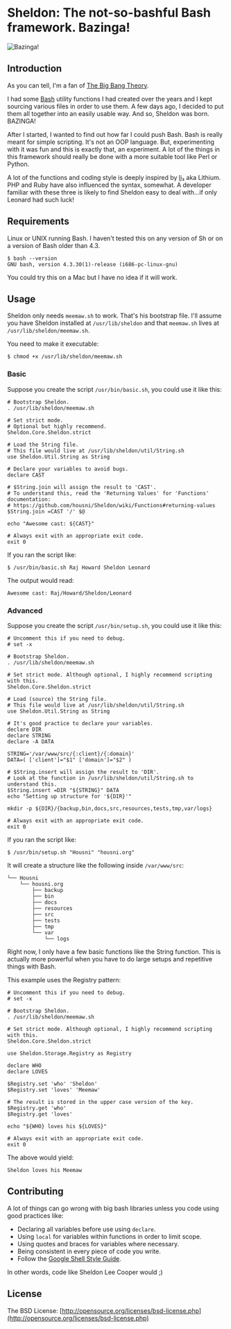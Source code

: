 # Sheldon: The not-so-bashful Bash framework. Bazinga!

![Bazinga!](https://cdn.rawgit.com/housni/Sheldon/master/resources/logo/sheldon.svg)

## Introduction
As you can tell, I'm a fan of [The Big Bang Theory](https://en.wikipedia.org/wiki/The_Big_Bang_Theory).

I had some [Bash](https://en.wikipedia.org/wiki/Bash_(Unix_shell)) utility functions I had created over the years and I kept sourcing various files in order to use them. A few days ago, I decided to put them all together into an easily usable way. And so, Sheldon was born. BAZINGA!

After I started, I wanted to find out how far I could push Bash. Bash is really meant for simple scripting. It's not an OOP language. But, experimenting with it was fun and this is exactly that, an experiment. A lot of the things in this framework should really be done with a more suitable tool like Perl or Python.

A lot of the functions and coding style is deeply inspired by [li₃](https://github.com/UnionOfRAD/lithium) aka Lithium. PHP and Ruby have also influenced the syntax, somewhat. A developer familiar with these three is likely to find Sheldon easy to deal with...if only Leonard had such luck!


## Requirements
Linux or UNIX running Bash.
I haven't tested this on any version of Sh or on a version of Bash older than 4.3.
```
$ bash --version
GNU bash, version 4.3.30(1)-release (i686-pc-linux-gnu)
```
You could try this on a Mac but I have no idea if it will work.


## Usage
Sheldon only needs `meemaw.sh` to work. That's his bootstrap file.
I'll assume you have Sheldon installed at `/usr/lib/sheldon` and that `meemaw.sh` lives at `/usr/lib/sheldon/meemaw.sh`.

You need to make it executable:
```
$ chmod +x /usr/lib/sheldon/meemaw.sh
```

### Basic
Suppose you create the script `/usr/bin/basic.sh`, you could use it like this:
```shell
# Bootstrap Sheldon.
. /usr/lib/sheldon/meemaw.sh

# Set strict mode.
# Optional but highly recommend.
Sheldon.Core.Sheldon.strict

# Load the String file.
# This file would live at /usr/lib/sheldon/util/String.sh
use Sheldon.Util.String as String

# Declare your variables to avoid bugs.
declare CAST

# $String.join will assign the result to 'CAST'.
# To understand this, read the 'Returning Values' for 'Functions' documentation:
# https://github.com/housni/Sheldon/wiki/Functions#returning-values
$String.join =CAST '/' $@

echo "Awesome cast: ${CAST}"

# Always exit with an appropriate exit code.
exit 0
```

If you ran the script like:
```shell
$ /usr/bin/basic.sh Raj Howard Sheldon Leonard
```

The output would read:
```shell
Awesome cast: Raj/Howard/Sheldon/Leonard
```



### Advanced
Suppose you create the script `/usr/bin/setup.sh`, you could use it like this:
```shell
# Uncomment this if you need to debug.
# set -x

# Bootstrap Sheldon.
. /usr/lib/sheldon/meemaw.sh

# Set strict mode. Although optional, I highly recommend scripting with this.
Sheldon.Core.Sheldon.strict

# Load (source) the String file.
# This file would live at /usr/lib/sheldon/util/String.sh
use Sheldon.Util.String as String

# It's good practice to declare your variables.
declare DIR
declare STRING
declare -A DATA

STRING='/var/www/src/{:client}/{:domain}'
DATA=( ['client']="$1" ['domain']="$2" )

# $String.insert will assign the result to 'DIR'.
# Look at the function in /usr/lib/sheldon/util/String.sh to understand this.
$String.insert =DIR "${STRING}" DATA
echo "Setting up structure for '${DIR}'"

mkdir -p ${DIR}/{backup,bin,docs,src,resources,tests,tmp,var/logs}

# Always exit with an appropriate exit code.
exit 0
```

If you ran the script like:
```shell
$ /usr/bin/setup.sh "Housni" "housni.org"
```

It will create a structure like the following inside `/var/www/src`:
```
└── Housni
    └── housni.org
        ├── backup
        ├── bin
        ├── docs
        ├── resources
        ├── src
        ├── tests
        ├── tmp
        └── var
            └── logs
```

Right now, I only have a few basic functions like the String function.
This is actually more powerful when you have to do large setups and repetitive things with Bash.

This example uses the Registry pattern:
```shell
# Uncomment this if you need to debug.
# set -x

# Bootstrap Sheldon.
. /usr/lib/sheldon/meemaw.sh

# Set strict mode. Although optional, I highly recommend scripting with this.
Sheldon.Core.Sheldon.strict

use Sheldon.Storage.Registry as Registry

declare WHO
declare LOVES

$Registry.set 'who' 'Sheldon'
$Registry.set 'loves' 'Meemaw'

# The result is stored in the upper case version of the key.
$Registry.get 'who'
$Registry.get 'loves'

echo "${WHO} loves his ${LOVES}"

# Always exit with an appropriate exit code.
exit 0
```

The above would yield:
```
Sheldon loves his Meemaw
```


## Contributing
A lot of things can go wrong with big bash libraries unless you code using good practices like:
* Declaring all variables before use using `declare`.
* Using `local` for variables within functions in order to limit scope.
* Using quotes and braces for variables where necessary.
* Being consistent in every piece of code you write.
* Follow the [Google Shell Style Guide](https://google.github.io/styleguide/shell.xml).

In other words, code like Sheldon Lee Cooper would ;)


## License
The BSD License: [http://opensource.org/licenses/bsd-license.php](http://opensource.org/licenses/bsd-license.php)